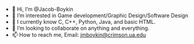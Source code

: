 - 👋 Hi, I’m @Jacob-Boykin
- 👀 I’m interested in Game development/Graphic Design/Software Design
- 🌱 I currently know C, C++, Python, Java, and basic HTML.
- 🤝 I’m looking to collaborate on anything and everything.
- 📫 How to reach me, Email: jmboykin@crimson.ua.edu

<!---
Jacob-Boykin/Jacob-Boykin is a ✨ special ✨ repository because its `README.md` (this file) appears on your GitHub profile.
You can click the Preview link to take a look at your changes.
--->
